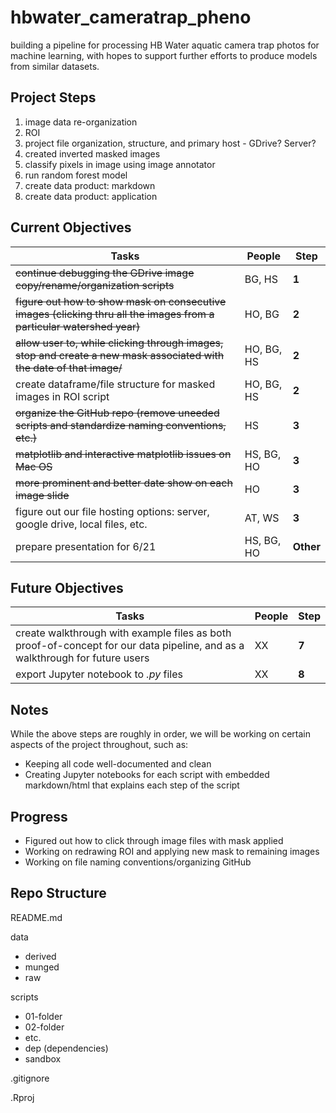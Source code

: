 # hbwater_cameratrap_pheno
building a pipeline for processing HB Water aquatic camera trap photos for machine learning, with hopes to support further efforts to produce models from similar datasets.


## Project Steps 
1. image data re-organization 
2. ROI  
3. project file organization, structure, and primary host - GDrive? Server?
4. created inverted masked images
5. classify pixels in image using image annotator 
6. run random forest model
7. create data product: markdown
8. create data product: application


## Current Objectives
Tasks | People | Step
------- | -------- | --------
~~continue debugging the GDrive image copy/rename/organization scripts~~| BG, HS | **1**
~~figure out how to show mask on consecutive images (clicking thru all the images from a particular watershed year)~~ | HO, BG | **2**
~~allow user to, while clicking through images, stop and create a new mask associated with the date of that image/~~  | HO, BG, HS | **2**
create dataframe/file structure for masked images in ROI script | HO, BG, HS | **2**
~~organize the GitHub repo (remove uneeded scripts and standardize naming conventions, etc.)~~   | HS | **3**
~~matplotlib and interactive matplotlib issues on Mac OS~~  | HS, BG, HO | **3**
~~more prominent and better date show on each image slide~~ | HO | **3**
figure out our file hosting options: server, google drive, local files, etc.   | AT, WS | **3**
prepare presentation for 6/21   | HS, BG, HO | **Other**



## Future Objectives
Tasks | People | Step
------- | -------- | --------
create walkthrough with example files as both proof-of-concept for our data pipeline, and as a walkthrough for future users | XX | **7**
export Jupyter notebook to *.py* files  | XX | **8**


## Notes
While the above steps are roughly in order, we will be working on certain aspects of the project throughout, such as:
  - Keeping all code well-documented and clean
  - Creating Jupyter notebooks for each script with embedded markdown/html that explains each step of the script


## Progress
- Figured out how to click through image files with mask applied
- Working on redrawing ROI and applying new mask to remaining images
- Working on file naming conventions/organizing GitHub


## Repo Structure

README.md

data
- derived
- munged
- raw

scripts
- 01-folder
- 02-folder
- etc.
- dep (dependencies)
- sandbox

.gitignore

.Rproj
